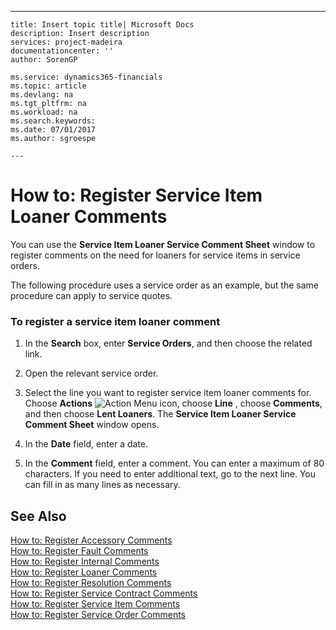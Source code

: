 ---
    title: Insert topic title| Microsoft Docs
    description: Insert description
    services: project-madeira
    documentationcenter: ''
    author: SorenGP

    ms.service: dynamics365-financials
    ms.topic: article
    ms.devlang: na
    ms.tgt_pltfrm: na
    ms.workload: na
    ms.search.keywords:
    ms.date: 07/01/2017
    ms.author: sgroespe

    ---
# How to: Register Service Item Loaner Comments
You can use the **Service Item Loaner Service Comment Sheet** window to register comments on the need for loaners for service items in service orders.  
  
 The following procedure uses a service order as an example, but the same procedure can apply to service quotes.  
  
### To register a service item loaner comment  
  
1.  In the **Search** box, enter **Service Orders**, and then choose the related link.  
  
2.  Open the relevant service order.  
  
3.  Select the line you want to register service item loaner comments for. Choose **Actions** ![Action Menu icon](../DesignAndEngineering/media/actionmenuicon.png "actionMenuIcon"), choose **Line** , choose **Comments**, and then choose **Lent Loaners**. The **Service Item Loaner Service Comment Sheet** window opens.  
  
4.  In the **Date** field, enter a date.  
  
5.  In the **Comment** field, enter a comment. You can enter a maximum of 80 characters. If you need to enter additional text, go to the next line. You can fill in as many lines as necessary.  
  
## See Also  
 [How to: Register Accessory Comments](../Service/how-to-register-accessory-comments.md)   
 [How to: Register Fault Comments](../Service/how-to-register-fault-comments.md)   
 [How to: Register Internal Comments](../Service/how-to-register-internal-comments.md)   
 [How to: Register Loaner Comments](../Service/how-to-register-loaner-comments.md)   
 [How to: Register Resolution Comments](../Service/how-to-register-resolution-comments.md)   
 [How to: Register Service Contract Comments](../Service/how-to-register-service-contract-comments.md)   
 [How to: Register Service Item Comments](../Service/how-to-register-service-item-comments.md)   
 [How to: Register Service Order Comments](../Service/how-to-register-service-order-comments.md)